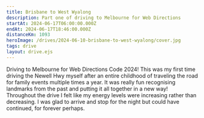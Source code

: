 ```yaml
---
title: Brisbane to West Wyalong
description: Part one of driving to Melbourne for Web Directions
startAt: 2024-06-17T06:00:00.000Z
endAt: 2024-06-17T18:46:00.000Z
distanceKm: 1093
heroImage: /drives/2024-06-10-brisbane-to-west-wyalong/cover.jpg
tags: drive
layout: drive.ejs
---
```


Driving to Melbourne for Web Directions Code 2024! This was my first time driving the Newell Hwy myself after an entire
childhood of traveling the road for family events multiple times a year. It was really fun recognising landmarks from
the past and putting it all together in a new way! Throughout the drive I felt like my energy levels were increasing
rather than decreasing. I was glad to arrive and stop for the night but could have continued, for forever perhaps.
